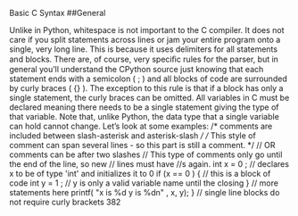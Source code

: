 Basic C Syntax 
##General 

 Unlike in Python, whitespace is not important to the C compiler. It does not care if you split statements across lines or jam your entire program onto a single, very long line. This is because it uses delimiters for all statements and blocks. There are, of course, very speciﬁc rules for the parser, but in general you’ll understand the CPython source just knowing that each statement ends with a semicolon ( ; ) and all blocks of code are surrounded by curly braces ( {} ). The exception to this rule is that if a block has only a single statement, the curly braces can be omitted. All variables in C must be  declared  meaning there needs to be a single statement giving the  type  of that variable. Note that, unlike Python, the data type that a single variable can hold cannot change. Let’s look at some examples: /* comments are included between slash-asterisk and asterisk-slash */ /* This style of comment can span several lines - so this part is still a comment. */ // OR comments can be after two slashes // This type of comments only go until the end of the line, so new // lines must have //s again. int  x =  0 ;  // declares x to be of type 'int' and initializes it to 0 if  (x ==  0 ) { // this is a block of code int  y =  1 ; // y is only a valid variable name until the closing } // more statements here printf( "x is %d y is %dn" , x, y); } // single line blocks do not require curly brackets 382